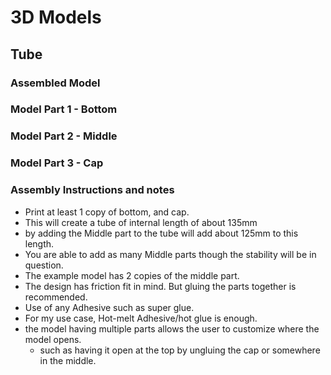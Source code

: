 # 3D Models

## Tube

### Assembled Model
<model-viewer src="tube/tube_glb_files/tube.glb"
              alt="A 3D model of a tube"
              auto-rotate
              camera-controls></model-viewer>

### Model Part 1 - Bottom

<model-viewer src="tube/tube_glb_files/tube_bottom.glb"
              alt="A 3D model of a tube"
              auto-rotate
              camera-controls></model-viewer>

### Model Part 2 - Middle

<model-viewer src="tube/tube_glb_files/tube_middle.glb"
              alt="A 3D model of a tube"
              auto-rotate
              camera-controls></model-viewer>

### Model Part 3 - Cap

<model-viewer src="tube/tube_glb_files/tube_cap.glb"
              alt="A 3D model of a tube"
              auto-rotate
              camera-controls></model-viewer>

### Assembly Instructions and notes
- Print at least 1 copy of bottom, and cap.  
- This will create a tube of internal length of about 135mm  
- by adding the Middle part to the tube will add about 125mm to this length. 
- You are able to add as many Middle parts though the stability will be in question. 
- The example model has 2 copies of the middle part.  
- The design has friction fit in mind. But gluing the parts together is recommended.  
- Use of any Adhesive such as super glue. 
- For my use case, Hot-melt Adhesive/hot glue is enough.  
- the model having multiple parts allows the user to customize where the model opens.  
	- such as having it open at the top by ungluing the cap or somewhere in the middle.  
